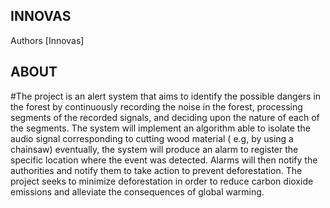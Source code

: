 ## INNOVAS
Authors [Innovas]
## ABOUT
#The project is an alert system that aims to identify the possible dangers in the forest by continuously recording the noise in the forest, processing segments of the recorded signals, and deciding upon the nature of each of the segments. The system will implement an algorithm able to isolate the audio signal corresponding to cutting wood material ( e.g, by using a chainsaw) eventually, the system will produce an alarm to register the specific location where the event was detected. Alarms will then notify the authorities and notify them to take action to prevent deforestation. The project seeks to minimize deforestation in order to reduce carbon dioxide emissions and alleviate the consequences of global warming.
